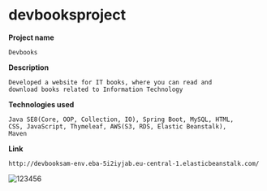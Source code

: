 # devbooksproject

**Project name**

    Devbooks
    
**Description**

    Developed a website for IT books, where you can read and
    download books related to Information Technology
    
**Technologies used**

    Java SE8(Core, OOP, Collection, IO), Spring Boot, MySQL, HTML,
    CSS, JavaScript, Thymeleaf, AWS(S3, RDS, Elastic Beanstalk),
    Maven
    
**Link**    
    
    http://devbooksam-env.eba-5i2iyjab.eu-central-1.elasticbeanstalk.com/
    
   ![123456](https://user-images.githubusercontent.com/60201287/106724696-f7aa0200-6621-11eb-980b-92cc215f5009.jpg)

